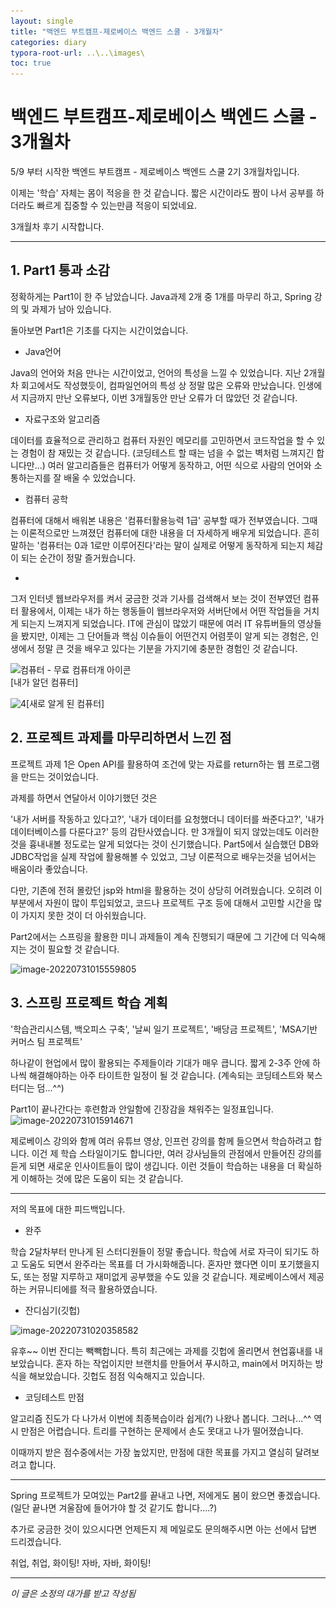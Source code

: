 ```yaml
---
layout: single
title: "백엔드 부트캠프-제로베이스 백엔드 스쿨 - 3개월차"
categories: diary
typora-root-url: ..\..\images\
toc: true
---
```


# 백엔드 부트캠프-제로베이스 백엔드 스쿨 - 3개월차



5/9 부터 시작한 백엔드 부트캠프 - 제로베이스 백엔드 스쿨 2기 3개월차입니다. 

이제는 '학습' 자체는 몸이 적응을 한 것 같습니다. 짧은 시간이라도 짬이 나서 공부를 하더라도 빠르게 집중할 수 있는만큼 적응이 되었네요.

3개월차 후기 시작합니다.

------



## 1. Part1 통과 소감

정확하게는 Part1이 한 주 남았습니다. Java과제 2개 중 1개를 마무리 하고, Spring 강의 및 과제가 남아 있습니다.

돌아보면 Part1은 기초를 다지는 시간이었습니다. 

- Java언어

Java의 언어와 처음 만나는 시간이었고, 언어의 특성을 느낄 수 있었습니다.  지난 2개월차 회고에서도 작성했듯이, 컴파일언어의 특성 상 정말 많은 오류와 만났습니다. 인생에서 지금까지 만난 오류보다, 이번 3개월동안 만난 오류가 더 많았던 것 같습니다. 

- 자료구조와 알고리즘

데이터를 효율적으로 관리하고 컴퓨터 자원인 메모리를 고민하면서 코드작업을 할 수 있는 경험이 참 재밌는 것 같습니다. (코딩테스트 할 때는 넘을 수 없는 벽처럼 느껴지긴 합니다만...) 여러 알고리즘들은 컴퓨터가 어떻게 동작하고, 어떤 식으로 사람의 언어와 소통하는지를 잘 배울 수 있었습니다.

- 컴퓨터 공학

컴퓨터에 대해서 배워본 내용은 '컴퓨터활용능력 1급' 공부할 때가 전부였습니다. 그때는 이론적으로만 느껴졌던 컴퓨터에 대한 내용을 더 자세하게 배우게 되었습니다. 흔히 말하는 '컴퓨터는 0과 1로만 이루어진다'라는 말이 실제로 어떻게 동작하게 되는지 체감이 되는 순간이 정말 즐거웠습니다.

-

그저 인터넷 웹브라우저를 켜서 궁금한 것과 기사를 검색해서 보는 것이 전부였던 컴퓨터 활용에서, 이제는 내가 하는 행동들이 웹브라우저와 서버단에서 어떤 작업들을 거치게 되는지 느껴지게 되었습니다. IT에 관심이 많았기 때문에 여러 IT 유튜버들의 영상들을 봤지만, 이제는 그 단어들과 핵심 이슈들이 어떤건지 어렴풋이 알게 되는 경험은, 인생에서 정말 큰 것을 배우고 있다는 기분을 가지기에 충분한 경험인 것 같습니다.

![컴퓨터 - 무료 컴퓨터개 아이콘](..\..\images\2095297.png)<br>[내가 알던 컴퓨터]

![4](..\..\images\4.png)[새로 알게 된 컴퓨터]



## 2. 프로젝트 과제를 마무리하면서 느낀 점

프로젝트 과제 1은 Open API를 활용하여 조건에 맞는 자료를 return하는 웹 프로그램을 만드는 것이었습니다.

과제를 하면서 연달아서 이야기했던 것은

'내가 서버를 작동하고 있다고?', '내가 데이터를 요청했더니 데이터를 쏴준다고?', '내가 데이터베이스를 다룬다고?' 등의 감탄사였습니다. 만 3개월이 되지 않았는데도 이러한 것을 흉내내볼 정도로는 알게 되었다는 것이 신기했습니다. Part5에서 실습했던 DB와 JDBC작업을 실제 작업에 활용해볼 수 있었고, 그냥 이론적으로 배우는것을 넘어서는 배움이라 좋았습니다.

다만, 기존에 전혀 몰랐던 jsp와 html을 활용하는 것이 상당히 어려웠습니다. 오히려 이 부분에서 자원이 많이 투입되었고, 코드나 프로젝트 구조 등에 대해서 고민할 시간을 많이 가지지 못한 것이 더 아쉬웠습니다. 

Part2에서는 스프링을 활용한 미니 과제들이 계속 진행되기 때문에 그 기간에 더 익숙해지는 것이 필요할 것 같습니다.

![image-20220731015559805](..\..\images\image-20220731015559805.png)





## 3. 스프링 프로젝트 학습 계획

'학습관리시스템, 백오피스 구축', '날씨 일기 프로젝트', '배당금 프로젝트', 'MSA기반 커머스 팀 프로젝트'

하나같이 현업에서 많이 활용되는 주제들이라 기대가 매우 큽니다. 짧게 2-3주 안에 하나씩 해결해야하는 아주 타이트한 일정이 될 것 같습니다. (계속되는 코딩테스트와 북스터디는 덤...^^)

Part1이 끝나간다는 후련함과 안일함에 긴장감을 채워주는 일정표입니다.![image-20220731015914671](..\..\images\image-20220731015914671.png)

제로베이스 강의와 함께 여러 유튜브 영상, 인프런 강의를 함께 들으면서 학습하려고 합니다. 이건 제 학습 스타일이기도 합니다만, 여러 강사님들의 관점에서 만들어진 강의를 듣게 되면 새로운 인사이트들이 많이 생깁니다. 이런 것들이 학습하는 내용을 더 확실하게 이해하는 것에 많은 도움이 되는 것 같습니다.

------

저의 목표에 대한 피드백입니다.

- 완주

학습 2달차부터 만나게 된 스터디원들이 정말 좋습니다. 학습에 서로 자극이 되기도 하고 도움도 되면서 완주라는 목표를 더 가시화해줍니다. 혼자만 했다면 이미 포기했을지도, 또는 정말 지루하고 재미없게 공부했을 수도 있을 것 같습니다. 제로베이스에서 제공하는 커뮤니티에를 적극 활용하였습니다.

- 잔디심기(깃헙)

![image-20220731020358582](..\..\images\image-20220731020358582.png)

유후~~ 이번 잔디는 빽빽합니다. 특히 최근에는 과제를 깃헙에 올리면서 현업흉내를 내보았습니다. 혼자 하는 작업이지만 브랜치를 만들어서 푸시하고, main에서 머지하는 방식을 해보았습니다. 깃헙도 점점 익숙해지고 있습니다.

- 코딩테스트 만점

알고리즘 진도가 다 나가서 이번에 최종복습이라 쉽게(?) 나왔나 봅니다. 그러나...^^ 역시 만점은 어렵습니다. 트리를 구현하는 문제에서 손도 못대고 나가 떨어졌습니다.

이때까지 받은 점수중에서는 가장 높았지만, 만점에 대한 목표를 가지고 열심히 달려보려고 합니다.

------

Spring 프로젝트가 모여있는 Part2를 끝내고 나면, 저에게도 봄이 왔으면 좋겠습니다. (일단 끝나면 겨울잠에 들어가야 할 것 같기도 합니다....?)

추가로 궁금한 것이 있으시다면 언제든지 제 메일로도 문의해주시면 아는 선에서 답변 드리겠습니다.

취업, 취업, 화이팅! 자바, 자바, 화이팅!

------

*이 글은 소정의 대가를 받고 작성됨*